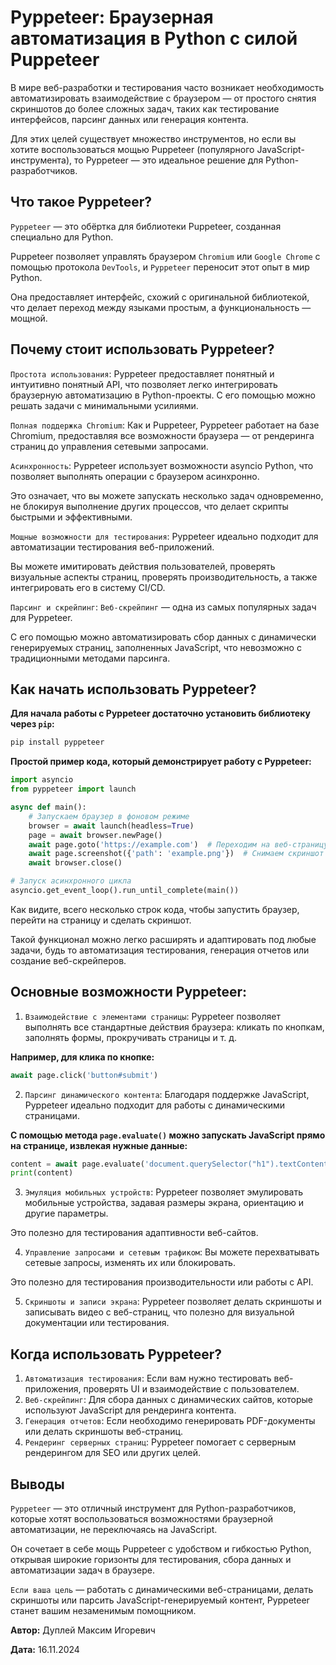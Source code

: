 # Pyppeteer: Браузерная автоматизация в Python с силой Puppeteer

В мире веб-разработки и тестирования часто возникает необходимость автоматизировать взаимодействие с браузером — от простого снятия скриншотов до более сложных задач, таких как тестирование интерфейсов, парсинг данных или генерация контента.

Для этих целей существует множество инструментов, но если вы хотите воспользоваться мощью Puppeteer (популярного JavaScript-инструмента), то Pyppeteer — это идеальное решение для Python-разработчиков.

## Что такое Pyppeteer?

`Pyppeteer` — это обёртка для библиотеки Puppeteer, созданная специально для Python.

Puppeteer позволяет управлять браузером `Chromium` или `Google Chrome` с помощью протокола `DevTools`, и `Pyppeteer` переносит этот опыт в мир Python.

Она предоставляет интерфейс, схожий с оригинальной библиотекой, что делает переход между языками простым, а функциональность — мощной.

## Почему стоит использовать Pyppeteer?

`Простота использования`: Pyppeteer предоставляет понятный и интуитивно понятный API, что позволяет легко интегрировать браузерную автоматизацию в Python-проекты. С его помощью можно решать задачи с минимальными усилиями.

`Полная поддержка Chromium`: Как и Puppeteer, Pyppeteer работает на базе Chromium, предоставляя все возможности браузера — от рендеринга страниц до управления сетевыми запросами.

`Асинхронность`: Pyppeteer использует возможности asyncio Python, что позволяет выполнять операции с браузером асинхронно.

Это означает, что вы можете запускать несколько задач одновременно, не блокируя выполнение других процессов, что делает скрипты быстрыми и эффективными.

`Мощные возможности для тестирования`: Pyppeteer идеально подходит для автоматизации тестирования веб-приложений.

Вы можете имитировать действия пользователей, проверять визуальные аспекты страниц, проверять производительность, а также интегрировать его в систему CI/CD.

`Парсинг и скрейпинг`: `Веб-скрейпинг` — одна из самых популярных задач для Pyppeteer.

С его помощью можно автоматизировать сбор данных с динамически генерируемых страниц, заполненных JavaScript, что невозможно с традиционными методами парсинга.

## Как начать использовать Pyppeteer?

**Для начала работы с Pyppeteer достаточно установить библиотеку через `pip`:**

```python
pip install pyppeteer
```

**Простой пример кода, который демонстрирует работу с Pyppeteer:**

```python
import asyncio
from pyppeteer import launch

async def main():
    # Запускаем браузер в фоновом режиме
    browser = await launch(headless=True)
    page = await browser.newPage()
    await page.goto('https://example.com')  # Переходим на веб-страницу
    await page.screenshot({'path': 'example.png'})  # Снимаем скриншот
    await browser.close()

# Запуск асинхронного цикла
asyncio.get_event_loop().run_until_complete(main())
```

Как видите, всего несколько строк кода, чтобы запустить браузер, перейти на страницу и сделать скриншот.

Такой функционал можно легко расширять и адаптировать под любые задачи, будь то автоматизация тестирования, генерация отчетов или создание веб-скрейперов.

## Основные возможности Pyppeteer:

1. `Взаимодействие с элементами страницы`: Pyppeteer позволяет выполнять все стандартные действия браузера: кликать по кнопкам, заполнять формы, прокручивать страницы и т. д.

**Например, для клика по кнопке:**

```python
await page.click('button#submit')
```

2. `Парсинг динамического контента`: Благодаря поддержке JavaScript, Pyppeteer идеально подходит для работы с динамическими страницами.

**С помощью метода `page.evaluate()` можно запускать JavaScript прямо на странице, извлекая нужные данные:**

```python
content = await page.evaluate('document.querySelector("h1").textContent')
print(content)
```

3. `Эмуляция мобильных устройств`: Pyppeteer позволяет эмулировать мобильные устройства, задавая размеры экрана, ориентацию и другие параметры. 

Это полезно для тестирования адаптивности веб-сайтов.

4. `Управление запросами и сетевым трафиком`: Вы можете перехватывать сетевые запросы, изменять их или блокировать.

Это полезно для тестирования производительности или работы с API.

5. `Скриншоты и записи экрана`: Pyppeteer позволяет делать скриншоты и записывать видео с веб-страниц, что полезно для визуальной документации или тестирования.

## Когда использовать Pyppeteer?

1. `Автоматизация тестирования`: Если вам нужно тестировать веб-приложения, проверять UI и взаимодействие с пользователем.
2. `Веб-скрейпинг`: Для сбора данных с динамических сайтов, которые используют JavaScript для рендеринга контента.
3. `Генерация отчетов`: Если необходимо генерировать PDF-документы или делать скриншоты веб-страниц.
4. `Рендеринг серверных страниц`: Pyppeteer помогает с серверным рендерингом для SEO или других целей.

## Выводы

`Pyppeteer` — это отличный инструмент для Python-разработчиков, которые хотят воспользоваться возможностями браузерной автоматизации, не переключаясь на JavaScript.

Он сочетает в себе мощь Puppeteer с удобством и гибкостью Python, открывая широкие горизонты для тестирования, сбора данных и автоматизации задач в браузере.

`Если ваша цель` — работать с динамическими веб-страницами, делать скриншоты или парсить JavaScript-генерируемый контент, Pyppeteer станет вашим незаменимым помощником.

**Автор:** Дуплей Максим Игоревич

**Дата:** 16.11.2024

